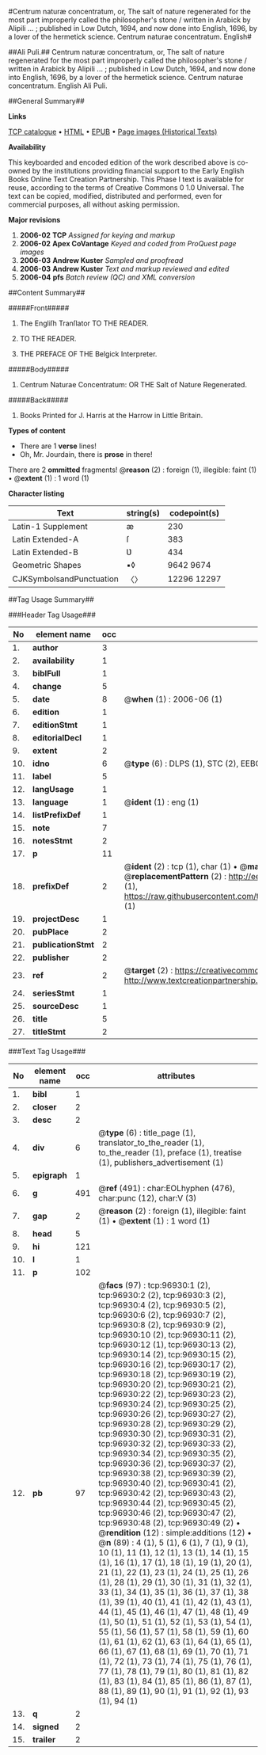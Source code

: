 #Centrum naturæ concentratum, or, The salt of nature regenerated for the most part improperly called the philosopher's stone / written in Arabick by Alipili ... ; published in Low Dutch, 1694, and now done into English, 1696, by a lover of the hermetick science. Centrum naturae concentratum. English#

##Ali Puli.##
Centrum naturæ concentratum, or, The salt of nature regenerated for the most part improperly called the philosopher's stone / written in Arabick by Alipili ... ; published in Low Dutch, 1694, and now done into English, 1696, by a lover of the hermetick science.
Centrum naturae concentratum. English
Ali Puli.

##General Summary##

**Links**

[TCP catalogue](http://www.ota.ox.ac.uk/tcp/)  • 
[HTML](http://tei.it.ox.ac.uk/tcp/Texts-HTML/free/A26/A26665.html)  • 
[EPUB](http://tei.it.ox.ac.uk/tcp/Texts-EPUB/free/A26/A26665.epub) • 
[Page images (Historical Texts)](https://data.historicaltexts.jisc.ac.uk/view?pubId=eebo-13046722e&pageId=eebo-13046722e-96930-1)

**Availability**

This keyboarded and encoded edition of the
	       work described above is co-owned by the institutions
	       providing financial support to the Early English Books
	       Online Text Creation Partnership. This Phase I text is
	       available for reuse, according to the terms of Creative
	       Commons 0 1.0 Universal. The text can be copied,
	       modified, distributed and performed, even for
	       commercial purposes, all without asking permission.

**Major revisions**

1. __2006-02__ __TCP__ *Assigned for keying and markup*
1. __2006-02__ __Apex CoVantage__ *Keyed and coded from ProQuest page images*
1. __2006-03__ __Andrew Kuster__ *Sampled and proofread*
1. __2006-03__ __Andrew Kuster__ *Text and markup reviewed and edited*
1. __2006-04__ __pfs__ *Batch review (QC) and XML conversion*

##Content Summary##

#####Front#####

1. The Engliſh Tranſlator TO THE READER.

1. TO THE READER.

1. THE PREFACE OF THE Belgick Interpreter.

#####Body#####

1. Centrum Naturae Concentratum: OR THE Salt of Nature Regenerated.

#####Back#####

1. Books Printed for J. Harris at the Harrow in Little Britain.

**Types of content**

  * There are 1 **verse** lines!
  * Oh, Mr. Jourdain, there is **prose** in there!

There are 2 **ommitted** fragments! 
 @__reason__ (2) : foreign (1), illegible: faint (1)  •  @__extent__ (1) : 1 word (1)

**Character listing**


|Text|string(s)|codepoint(s)|
|---|---|---|
|Latin-1 Supplement|æ|230|
|Latin Extended-A|ſ|383|
|Latin Extended-B|Ʋ|434|
|Geometric Shapes|▪◊|9642 9674|
|CJKSymbolsandPunctuation|〈〉|12296 12297|

##Tag Usage Summary##

###Header Tag Usage###

|No|element name|occ|attributes|
|---|---|---|---|
|1.|__author__|3||
|2.|__availability__|1||
|3.|__biblFull__|1||
|4.|__change__|5||
|5.|__date__|8| @__when__ (1) : 2006-06 (1)|
|6.|__edition__|1||
|7.|__editionStmt__|1||
|8.|__editorialDecl__|1||
|9.|__extent__|2||
|10.|__idno__|6| @__type__ (6) : DLPS (1), STC (2), EEBO-CITATION (1), OCLC (1), VID (1)|
|11.|__label__|5||
|12.|__langUsage__|1||
|13.|__language__|1| @__ident__ (1) : eng (1)|
|14.|__listPrefixDef__|1||
|15.|__note__|7||
|16.|__notesStmt__|2||
|17.|__p__|11||
|18.|__prefixDef__|2| @__ident__ (2) : tcp (1), char (1)  •  @__matchPattern__ (2) : ([0-9\-]+):([0-9IVX]+) (1), (.+) (1)  •  @__replacementPattern__ (2) : http://eebo.chadwyck.com/downloadtiff?vid=$1&page=$2 (1), https://raw.githubusercontent.com/textcreationpartnership/Texts/master/tcpchars.xml#$1 (1)|
|19.|__projectDesc__|1||
|20.|__pubPlace__|2||
|21.|__publicationStmt__|2||
|22.|__publisher__|2||
|23.|__ref__|2| @__target__ (2) : https://creativecommons.org/publicdomain/zero/1.0/ (1), http://www.textcreationpartnership.org/docs/. (1)|
|24.|__seriesStmt__|1||
|25.|__sourceDesc__|1||
|26.|__title__|5||
|27.|__titleStmt__|2||


###Text Tag Usage###

|No|element name|occ|attributes|
|---|---|---|---|
|1.|__bibl__|1||
|2.|__closer__|2||
|3.|__desc__|2||
|4.|__div__|6| @__type__ (6) : title_page (1), translator_to_the_reader (1), to_the_reader (1), preface (1), treatise (1), publishers_advertisement (1)|
|5.|__epigraph__|1||
|6.|__g__|491| @__ref__ (491) : char:EOLhyphen (476), char:punc (12), char:V (3)|
|7.|__gap__|2| @__reason__ (2) : foreign (1), illegible: faint (1)  •  @__extent__ (1) : 1 word (1)|
|8.|__head__|5||
|9.|__hi__|121||
|10.|__l__|1||
|11.|__p__|102||
|12.|__pb__|97| @__facs__ (97) : tcp:96930:1 (2), tcp:96930:2 (2), tcp:96930:3 (2), tcp:96930:4 (2), tcp:96930:5 (2), tcp:96930:6 (2), tcp:96930:7 (2), tcp:96930:8 (2), tcp:96930:9 (2), tcp:96930:10 (2), tcp:96930:11 (2), tcp:96930:12 (1), tcp:96930:13 (2), tcp:96930:14 (2), tcp:96930:15 (2), tcp:96930:16 (2), tcp:96930:17 (2), tcp:96930:18 (2), tcp:96930:19 (2), tcp:96930:20 (2), tcp:96930:21 (2), tcp:96930:22 (2), tcp:96930:23 (2), tcp:96930:24 (2), tcp:96930:25 (2), tcp:96930:26 (2), tcp:96930:27 (2), tcp:96930:28 (2), tcp:96930:29 (2), tcp:96930:30 (2), tcp:96930:31 (2), tcp:96930:32 (2), tcp:96930:33 (2), tcp:96930:34 (2), tcp:96930:35 (2), tcp:96930:36 (2), tcp:96930:37 (2), tcp:96930:38 (2), tcp:96930:39 (2), tcp:96930:40 (2), tcp:96930:41 (2), tcp:96930:42 (2), tcp:96930:43 (2), tcp:96930:44 (2), tcp:96930:45 (2), tcp:96930:46 (2), tcp:96930:47 (2), tcp:96930:48 (2), tcp:96930:49 (2)  •  @__rendition__ (12) : simple:additions (12)  •  @__n__ (89) : 4 (1), 5 (1), 6 (1), 7 (1), 9 (1), 10 (1), 11 (1), 12 (1), 13 (1), 14 (1), 15 (1), 16 (1), 17 (1), 18 (1), 19 (1), 20 (1), 21 (1), 22 (1), 23 (1), 24 (1), 25 (1), 26 (1), 28 (1), 29 (1), 30 (1), 31 (1), 32 (1), 33 (1), 34 (1), 35 (1), 36 (1), 37 (1), 38 (1), 39 (1), 40 (1), 41 (1), 42 (1), 43 (1), 44 (1), 45 (1), 46 (1), 47 (1), 48 (1), 49 (1), 50 (1), 51 (1), 52 (1), 53 (1), 54 (1), 55 (1), 56 (1), 57 (1), 58 (1), 59 (1), 60 (1), 61 (1), 62 (1), 63 (1), 64 (1), 65 (1), 66 (1), 67 (1), 68 (1), 69 (1), 70 (1), 71 (1), 72 (1), 73 (1), 74 (1), 75 (1), 76 (1), 77 (1), 78 (1), 79 (1), 80 (1), 81 (1), 82 (1), 83 (1), 84 (1), 85 (1), 86 (1), 87 (1), 88 (1), 89 (1), 90 (1), 91 (1), 92 (1), 93 (1), 94 (1)|
|13.|__q__|2||
|14.|__signed__|2||
|15.|__trailer__|2||
